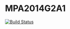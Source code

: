 MPA2014G2A1
===========

[![Build Status](https://travis-ci.org/IUT-Blagnac/MPA2014G[123][AB][12].svg?branch=master)](https://travis-ci.org/IUT-Blagnac/MPA2014G[123][AB][12])

